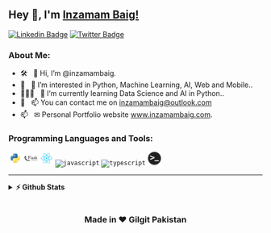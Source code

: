 ## Hey 👋, I'm [Inzamam Baig!](https://github.com/inzamambaig/)

<!-- [![Website Badge](https://img.shields.io/badge/Website-3b5998?style=flat-square&logo=google-chrome&logoColor=white)](https://inzamambaig.com/) -->

[![Linkedin Badge](https://img.shields.io/badge/LinkedIn-0077B5?style=for-the-badge&logo=linkedin&logoColor=white)](https://linkedin.com/in/in/inzamam-baig/)
[![Twitter Badge](https://img.shields.io/badge/Twitter-1DA1F2?style=for-the-badge&logo=twitter&logoColor=white)](https://twitter.com/ibaaig)



### About Me:

- 🛠 &nbsp; 👋 Hi, I’m @inzamambaig.
- 🚀 &nbsp; 👀 I’m interested in Python, Machine Learning, AI, Web and Mobile..
- 👨🏻‍💻 &nbsp; 🌱 I’m currently learning Data Science and AI in Python..
- 💬 &nbsp; 📫 You can contact me on inzamambaig@outlook.com
- 📫 &nbsp; ✉ Personal Portfolio website www.inzamambaig.com.


### Programming Languages and Tools:

<code><img height="27" src="https://raw.githubusercontent.com/github/explore/80688e429a7d4ef2fca1e82350fe8e3517d3494d/topics/python/python.png" alt="Python"></code>
<code><img height="27" src="https://raw.githubusercontent.com/github/explore/80688e429a7d4ef2fca1e82350fe8e3517d3494d/topics/flask/flask.png" alt="Python"></code>
<code><img height="27" src="https://raw.githubusercontent.com/github/explore/80688e429a7d4ef2fca1e82350fe8e3517d3494d/topics/react/react.png" alt="react"></code>
<code><img height="27" src="https://user-images.githubusercontent.com/50735025/111870008-26005880-89a8-11eb-9da3-09faf8c80f9e.png" alt="javascript"></code>
<code><img height="27" src="https://user-images.githubusercontent.com/50735025/111870097-b048bc80-89a8-11eb-9cb4-d679c3f8bce5.png" alt="typescript"></code>
<code><img height="27" src="https://raw.githubusercontent.com/github/explore/80688e429a7d4ef2fca1e82350fe8e3517d3494d/topics/terminal/terminal.png" alt="terminal"></code>


<hr>
<details>	
  <summary><b>⚡ Github Stats</b></summary>

<img height="180em" src="https://github-readme-stats.vercel.app/api?username=inzamambaig&show_icons=true&hide_border=true&&count_private=true&include_all_commits=true" />
<img height="180em" src="https://github-readme-stats.vercel.app/api/top-langs/?username=inzamambaig&exclude_repo=KNN-Image-Classification&show_icons=true&hide_border=true&layout=compact&langs_count=8"/>
</details>




 

#

<div align="center">

### Made in ❤️ Gilgit Pakistan

</div>
